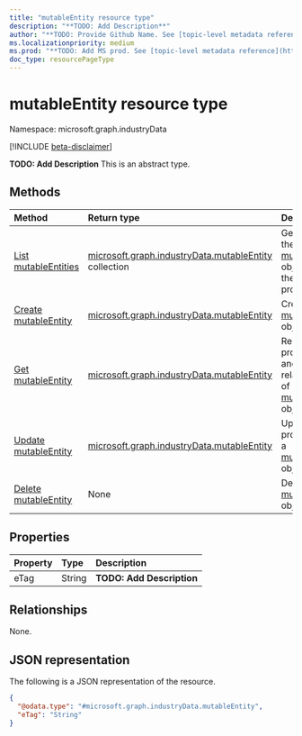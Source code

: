 ```yaml
---
title: "mutableEntity resource type"
description: "**TODO: Add Description**"
author: "**TODO: Provide Github Name. See [topic-level metadata reference](https://msgo.azurewebsites.net/add/document/guidelines/metadata.html#topic-level-metadata)**"
ms.localizationpriority: medium
ms.prod: "**TODO: Add MS prod. See [topic-level metadata reference](https://msgo.azurewebsites.net/add/document/guidelines/metadata.html#topic-level-metadata)**"
doc_type: resourcePageType
---
```


# mutableEntity resource type

Namespace: microsoft.graph.industryData

[!INCLUDE [beta-disclaimer](../../includes/beta-disclaimer.md)]

**TODO: Add Description**
This is an abstract type.

## Methods
|Method|Return type|Description|
|:---|:---|:---|
|[List mutableEntities](../api/industrydata-mutableentity-list.md)|[microsoft.graph.industryData.mutableEntity](../resources/industrydata-mutableentity.md) collection|Get a list of the [mutableEntity](../resources/industrydata-mutableentity.md) objects and their properties.|
|[Create mutableEntity](../api/industrydata-mutableentity-create.md)|[microsoft.graph.industryData.mutableEntity](../resources/industrydata-mutableentity.md)|Create a new [mutableEntity](../resources/industrydata-mutableentity.md) object.|
|[Get mutableEntity](../api/industrydata-mutableentity-get.md)|[microsoft.graph.industryData.mutableEntity](../resources/industrydata-mutableentity.md)|Read the properties and relationships of a [mutableEntity](../resources/industrydata-mutableentity.md) object.|
|[Update mutableEntity](../api/industrydata-mutableentity-update.md)|[microsoft.graph.industryData.mutableEntity](../resources/industrydata-mutableentity.md)|Update the properties of a [mutableEntity](../resources/industrydata-mutableentity.md) object.|
|[Delete mutableEntity](../api/industrydata-mutableentity-delete.md)|None|Deletes a [mutableEntity](../resources/industrydata-mutableentity.md) object.|

## Properties
|Property|Type|Description|
|:---|:---|:---|
|eTag|String|**TODO: Add Description**|

## Relationships
None.

## JSON representation
The following is a JSON representation of the resource.
<!-- {
  "blockType": "resource",
  "keyProperty": "id",
  "@odata.type": "microsoft.graph.industryData.mutableEntity",
  "openType": false
}
-->
``` json
{
  "@odata.type": "#microsoft.graph.industryData.mutableEntity",
  "eTag": "String"
}
```

